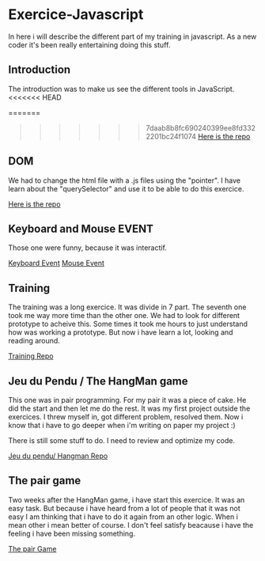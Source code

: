 # Exercice-Javascript
 In here i will describe the different part of my training in javascript.
 As a new coder it's been really entertaining doing this stuff.

## Introduction

 The introduction was to make us see the different tools in JavaScript.
<<<<<<< HEAD

=======
 
>>>>>>> 7daab8b8fc690240399ee8fd3322201bc24f1074
 [Here is the repo](https://github.com/Lyioh/Exercice-Javascript/tree/master/Introduction "Introduction repository")

## DOM

 We had to change the html file with a .js files using the "pointer".
 I have learn about the "querySelector" and use it to be able to do this exercice.
 
 [Here is the repo](https://github.com/Lyioh/Exercice-Javascript/tree/master/DOM/Manipulation%20des%20classes "DOM repository")

## Keyboard and Mouse EVENT

 Those one were funny, because it was interactif.

 [Keyboard Event](https://github.com/Lyioh/Exercice-Javascript/tree/master/Keyboard%20Event "Keyboard Event")
 [Mouse Event](https://github.com/Lyioh/Exercice-Javascript/tree/master/Mouse%20Event "Mouse Event")

## Training

 The training was a long exercice. It was divide in 7 part. The seventh one took me way more time than the other one.
 We had to look for different prototype to acheive this. Some times it took me hours to just understand how was working a prototype.
 But now i have learn a lot, looking and reading around.

 [Training Repo](https://github.com/Lyioh/Exercice-Javascript/tree/master/Training "Training Repo")

 ## Jeu du Pendu / The HangMan game

  This one was in pair programming. For my pair it was a piece of cake. He did the start and then let me do the rest.
  It was my first project outside the exercices. I threw myself in, got different problem, resolved them. 
  Now i know that i have to go deeper when i'm writing on paper my project :)

  There is still some stuff to do. I need to review and optimize my code.

  [Jeu du pendu/ Hangman Repo](https://github.com/Lyioh/Exercice-Javascript/tree/master/Jeu%20du%20Pendu "The HangMan game")

## The pair game

 Two weeks after the HangMan game, i have start this exercice. It was an easy task.
 But because i have heard from a lot of people that it was not easy I am thinking that i have to do it again from an other logic. When i mean other i mean better of course.
 I don't feel satisfy beacause i have the feeling i have been missing something.

 [The pair Game](https://github.com/Lyioh/Exercice-Javascript/tree/master/Jeu%20des%20paires "The pair Game")


 
